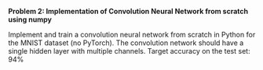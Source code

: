 **Problem 2: Implementation of Convolution Neural Network from scratch using numpy**

Implement and train a convolution neural network from scratch in Python for the MNIST dataset (no PyTorch). The convolution network should have a single hidden layer with multiple channels. Target accuracy on the test set: 94% 
